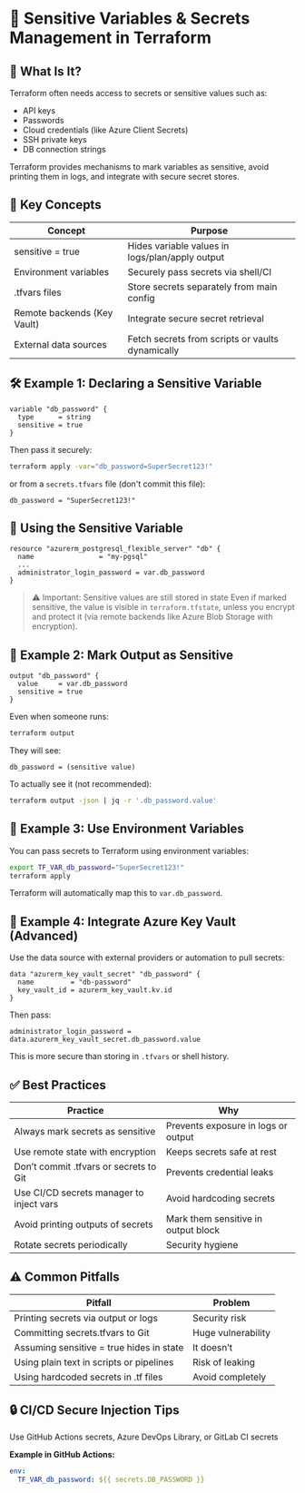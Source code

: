 # 🔐 Sensitive Variables & Secrets Management in Terraform

## 📌 What Is It?
Terraform often needs access to secrets or sensitive values such as:
- API keys
- Passwords
- Cloud credentials (like Azure Client Secrets)
- SSH private keys
- DB connection strings

Terraform provides mechanisms to mark variables as sensitive, avoid printing them in logs, and integrate with secure secret stores.

## 🧩 Key Concepts
| Concept                  | Purpose                                         |
|--------------------------|-------------------------------------------------|
| sensitive = true         | Hides variable values in logs/plan/apply output |
| Environment variables    | Securely pass secrets via shell/CI              |
| .tfvars files            | Store secrets separately from main config       |
| Remote backends (Key Vault)| Integrate secure secret retrieval            |
| External data sources    | Fetch secrets from scripts or vaults dynamically|

## 🛠️ Example 1: Declaring a Sensitive Variable
```hcl
variable "db_password" {
  type      = string
  sensitive = true
}
```
Then pass it securely:
```bash
terraform apply -var="db_password=SuperSecret123!"
```
or from a `secrets.tfvars` file (don't commit this file):
```hcl
db_password = "SuperSecret123!"
```

## 🧪 Using the Sensitive Variable
```hcl
resource "azurerm_postgresql_flexible_server" "db" {
  name                = "my-pgsql"
  ...
  administrator_login_password = var.db_password
}
```
> ⚠️ Important: Sensitive values are still stored in state
> Even if marked sensitive, the value is visible in `terraform.tfstate`, unless you encrypt and protect it (via remote backends like Azure Blob Storage with encryption).

## 🧩 Example 2: Mark Output as Sensitive
```hcl
output "db_password" {
  value     = var.db_password
  sensitive = true
}
```
Even when someone runs:
```bash
terraform output
```
They will see:
```
db_password = (sensitive value)
```
To actually see it (not recommended):
```bash
terraform output -json | jq -r '.db_password.value'
```

## 🧩 Example 3: Use Environment Variables
You can pass secrets to Terraform using environment variables:
```bash
export TF_VAR_db_password="SuperSecret123!"
terraform apply
```
Terraform will automatically map this to `var.db_password`.

## 🧩 Example 4: Integrate Azure Key Vault (Advanced)
Use the data source with external providers or automation to pull secrets:
```hcl
data "azurerm_key_vault_secret" "db_password" {
  name         = "db-password"
  key_vault_id = azurerm_key_vault.kv.id
}
```
Then pass:
```hcl
administrator_login_password = data.azurerm_key_vault_secret.db_password.value
```
This is more secure than storing in `.tfvars` or shell history.

## ✅ Best Practices
| Practice                        | Why                                 |
|----------------------------------|-------------------------------------|
| Always mark secrets as sensitive | Prevents exposure in logs or output |
| Use remote state with encryption | Keeps secrets safe at rest          |
| Don’t commit .tfvars or secrets to Git | Prevents credential leaks      |
| Use CI/CD secrets manager to inject vars | Avoid hardcoding secrets      |
| Avoid printing outputs of secrets | Mark them sensitive in output block |
| Rotate secrets periodically      | Security hygiene                    |

## ⚠️ Common Pitfalls
| Pitfall                        | Problem                              |
|-------------------------------|--------------------------------------|
| Printing secrets via output or logs | Security risk                    |
| Committing secrets.tfvars to Git    | Huge vulnerability               |
| Assuming sensitive = true hides in state | It doesn’t                  |
| Using plain text in scripts or pipelines | Risk of leaking             |
| Using hardcoded secrets in .tf files     | Avoid completely             |

## 🔒 CI/CD Secure Injection Tips
Use GitHub Actions secrets, Azure DevOps Library, or GitLab CI secrets

**Example in GitHub Actions:**
```yaml
env:
  TF_VAR_db_password: ${{ secrets.DB_PASSWORD }}
```
